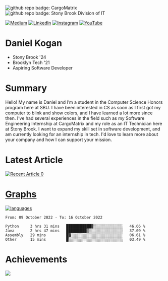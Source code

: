 ![github repo badge: CargoMatrix](https://img.shields.io/badge/CargoMatrix--181717?color=blue)
![github repo badge: Stony Brook Division of IT](https://img.shields.io/badge/Stony%20Brook%20Division%20of%20IT--181717?color=red)

[![Medium](https://img.shields.io/badge/Medium-12100E?logo=medium&logoColor=white)](https://medium.com/@danielkoganx) [![LinkedIn](https://img.shields.io/badge/LinkedIn-%230077B5.svg?logo=linkedin&logoColor=white)](https://linkedin.com/in/danielkogan123) [![Instagram](https://img.shields.io/badge/Instagram-%23E4405F.svg?logo=Instagram&logoColor=white)](https://instagram.com/daniel.kogann)  [![YouTube](https://img.shields.io/badge/YouTube-%23FF0000.svg?logo=YouTube&logoColor=white)](https://www.youtube.com/channel/UCQFhOKlQ2xw-t02pZz2O7Ug) 
# Daniel Kogan

- Stony Brook '24
- Brooklyn Tech '21
- Aspiring Software Developer

# Summary

Hello! My name is Daniel and I’m a student in the Computer Science Honors program here at SBU. I have been interested in CS as soon as I first got my computer to blink and show colors, and I have learned a lot more since then. I’ve had several experiences in the field such as my Software Engineering Internship at CargoMatrix and my role as an IT Technician here at Stony Brook. I want to expand my skill set in software development, and am currently looking for an internship in tech. I'd love to learn more about your company and how I can support your mission.

# Latest Article

<a target="_blank" href="https://github-readme-medium-recent-article.vercel.app/medium/@danielkoganx/0"><img src="https://github-readme-medium-recent-article.vercel.app/medium/@danielkoganx/0" alt="Recent Article 0"> 

# Graphs

<div style="width: 100%">

[![languages](https://github-readme-stats.vercel.app/api/top-langs/?username=daminals&langs_count=8&hide=html&layout=compact)](https://github-readme-stats.vercel.app/api/top-langs/?username=daminals&langs_count=8&hide=html&layout=compact)
</div>

<!--START_SECTION:waka-->

```text
From: 09 October 2022 - To: 16 October 2022

Python     3 hrs 31 mins   ███████████▓░░░░░░░░░░░░░   46.66 %
Java       2 hrs 47 mins   █████████▒░░░░░░░░░░░░░░░   37.09 %
Assembly   29 mins         █▓░░░░░░░░░░░░░░░░░░░░░░░   06.61 %
Other      15 mins         █░░░░░░░░░░░░░░░░░░░░░░░░   03.49 %
```

<!--END_SECTION:waka-->

# Achievements 

![](https://github-profile-trophy.vercel.app/?username=daminals&theme=onestar&no-frame=true&no-bg=false&margin-w=4)
